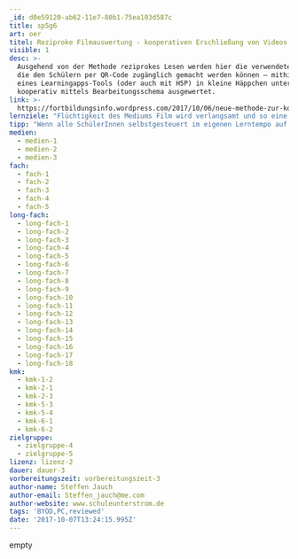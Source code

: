 ```yaml
---
_id: d0e59120-ab62-11e7-80b1-75ea103d587c
title: sp5g6
art: oer
titel: Reziproke Filmauswertung - kooperativen Erschließung von Videos
visible: 1
desc: >-
  Ausgehend von der Methode reziprokes Lesen werden hier die verwendeten Filme –
  die den Schülern per QR-Code zugänglich gemacht werden können – mithilfe
  eines Learningapps-Tools (oder auch mit H5P) in kleine Häppchen unterteilt und
  kooperativ mittels Bearbeitungsschema ausgewertet.
link: >-
  https://fortbildungsinfo.wordpress.com/2017/10/06/neue-methode-zur-kooperativen-erschliessung-von-videos-reziproke-filmauswertung/
lernziele: "Flüchtigkeit des Mediums Film wird verlangsamt und so eine tatsächliche Auseinandersetzung mit den Filminhalten erreicht. \r\nDurch kooperative Abhängigkeit erfolgt zielgerichtete Kommunikation der SuS untereinander. \r\nLehr-, Lernvideos bzw. filmische Quellen werden als Arbeitsmaterial statt \"Entertainment\" wahrgenommen."
tipp: "Wenn alle SchülerInnen selbstgesteuert im eigenen Lerntempo auf die Videos zugreifen, belastet dies die Internetkapazität sehr stark. Dies kann zu Filmaussetzern usw. führen. Alternativ kann dies als kooperative Partner-/Gruppenarbeit durchgeführt werden, was die Zugriffsgeräte halbiert bzw. viertelt. \r\n\r\nWichtig: Nicht vergessen, dass alle SuS Kopfhörer und digitale Endgeräte in ausreichender Zahl benötigen."
medien:
  - medien-1
  - medien-2
  - medien-3
fach:
  - fach-1
  - fach-2
  - fach-3
  - fach-4
  - fach-5
long-fach:
  - long-fach-1
  - long-fach-2
  - long-fach-3
  - long-fach-4
  - long-fach-5
  - long-fach-6
  - long-fach-7
  - long-fach-8
  - long-fach-9
  - long-fach-10
  - long-fach-11
  - long-fach-12
  - long-fach-13
  - long-fach-14
  - long-fach-15
  - long-fach-16
  - long-fach-17
  - long-fach-18
kmk:
  - kmk-1-2
  - kmk-2-1
  - kmk-2-3
  - kmk-5-3
  - kmk-5-4
  - kmk-6-1
  - kmk-6-2
zielgruppe:
  - zielgruppe-4
  - zielgruppe-5
lizenz: lizenz-2
dauer: dauer-3
vorbereitungszeit: vorbereitungszeit-3
author-name: Steffen Jauch
author-email: Steffen_jauch@me.com
author-website: www.schuleunterstrom.de
tags: 'BYOD,PC,reviewed'
date: '2017-10-07T13:24:15.995Z'
---
```

empty
